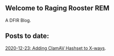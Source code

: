 ## Welcome to Raging Rooster REM

A DFIR Blog.

## Posts to date:
[2020-12-23: Adding ClamAV Hashset to X-ways](./https://github.com/ragingrooster/ragingrooster.github.io/blob/master/docs/posts/Adding-ClamAV-Hashset-Xways.md).
